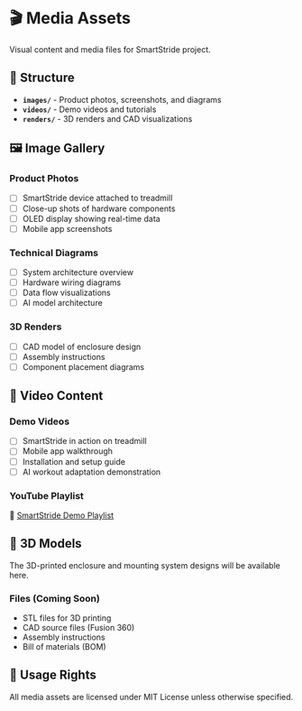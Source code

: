 # 🎬 Media Assets

Visual content and media files for SmartStride project.

## 📁 Structure

- **`images/`** - Product photos, screenshots, and diagrams
- **`videos/`** - Demo videos and tutorials
- **`renders/`** - 3D renders and CAD visualizations

## 🖼️ Image Gallery

### Product Photos
- [ ] SmartStride device attached to treadmill
- [ ] Close-up shots of hardware components
- [ ] OLED display showing real-time data
- [ ] Mobile app screenshots

### Technical Diagrams
- [ ] System architecture overview
- [ ] Hardware wiring diagrams
- [ ] Data flow visualizations
- [ ] AI model architecture

### 3D Renders
- [ ] CAD model of enclosure design
- [ ] Assembly instructions
- [ ] Component placement diagrams

## 🎥 Video Content

### Demo Videos
- [ ] SmartStride in action on treadmill
- [ ] Mobile app walkthrough
- [ ] Installation and setup guide
- [ ] AI workout adaptation demonstration

### YouTube Playlist
🔗 [SmartStride Demo Playlist](https://youtube.com/playlist?list=placeholder)

## 📐 3D Models

The 3D-printed enclosure and mounting system designs will be available here.

### Files (Coming Soon)
- STL files for 3D printing
- CAD source files (Fusion 360)
- Assembly instructions
- Bill of materials (BOM)

## 📄 Usage Rights

All media assets are licensed under MIT License unless otherwise specified.
